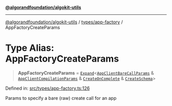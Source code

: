 [**@algorandfoundation/algokit-utils**](../../../README.md)

***

[@algorandfoundation/algokit-utils](../../../README.md) / [types/app-factory](../README.md) / AppFactoryCreateParams

# Type Alias: AppFactoryCreateParams

> **AppFactoryCreateParams** = [`Expand`](../../expand/type-aliases/Expand.md)\<[`AppClientBareCallParams`](../../app-client/type-aliases/AppClientBareCallParams.md) & [`AppClientCompilationParams`](../../app-client/interfaces/AppClientCompilationParams.md) & [`CreateOnComplete`](CreateOnComplete.md) & [`CreateSchema`](CreateSchema.md)\>

Defined in: [src/types/app-factory.ts:126](https://github.com/algorandfoundation/algokit-utils-ts/blob/main/src/types/app-factory.ts#L126)

Params to specify a bare (raw) create call for an app
